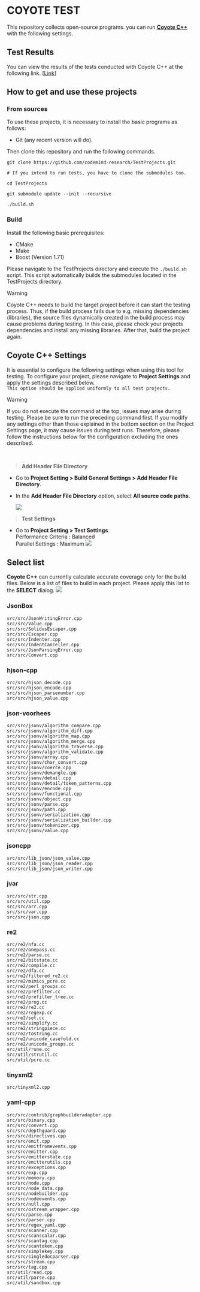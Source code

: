 # COYOTE TEST

This repository collects open-source programs. you can run [**Coyote C++**](http://codemind.io) with the following settings.

## Test Results

You can view the results of the tests conducted with Coyote C++ at the following link. [[Link]](result/html_report.md)

## How to get and use these projects

### From sources

To use these projects, it is necessary to install the basic programs as follows:

- Git (any recent version will do).

Then clone this repository and run the following commands.

```
git clone https://github.com/codemind-research/TestProjects.git

# If you intend to run tests, you have to clone the submodules too.

cd TestProjects

git submodule update --init --recursive

./build.sh
```

### Build

Install the following basic prerequisites:

- CMake
- Make
- Boost (Version 1.71)

Please navigate to the TestProjects directory and execute the `./build.sh` script. This script automatically builds the submodules located in the TestProjects directory.

> [!WARNING]
> Coyote C++ needs to build the target project before it can start the testing process. Thus, if the build process fails due to e.g. missing dependencies (libraries), the source files dynamically created in the build process may cause problems during testing. In this case, please check your projects dependencies and install any missing libraries. After that, build the project again.

## **Coyote C++ Settings**

It is essential to configure the following settings when using this tool for testing. To configure your project, please navigate to **Project Settings** and apply the settings described below.
<br>
`This option should be applied uniformly to all test projects.`

> [!WARNING]
> If you do not execute the command at the top, issues may arise during testing. Please be sure to run the preceding command first.
> If you modify any settings other than those explained in the bottom section on the Project Settings page, it may cause issues during test runs. Therefore, please follow the instructions below for the configuration excluding the ones described.

<br>

> **Add Header File Directory**

- Go to **Project Setting > Build General Settings > Add Header File Directory**.
- In the **Add Header File Directory** option, select **All source code paths**.

  ![](./img/add_header.png)

> **Test Settings**

- Go to **Project Setting > Test Settings**.
  <br>
  Performance Criteria : Balanced
  <br>
  Parallel Settings : Maximum
  ![](./img/test_setting.png)

## **Select list**

**Coyote C++** can currently calculate accurate coverage only for the build files. Below is a list of files to build in each project. Please apply this list to the **SELECT** dialog.
![](./img/select_list.png)

### JsonBox

```
src/src/JsonWritingError.cpp
src/src/Value.cpp
src/src/SolidusEscaper.cpp
src/src/Escaper.cpp
src/src/Indenter.cpp
src/src/IndentCanceller.cpp
src/src/JsonParsingError.cpp
src/src/Convert.cpp
```

### hjson-cpp

```
src/src/hjson_decode.cpp
src/src/hjson_encode.cpp
src/src/hjson_parsenumber.cpp
src/src/hjson_value.cpp
```

### json-voorhees

```
src/src/jsonv/algorithm_compare.cpp
src/src/jsonv/algorithm_diff.cpp
src/src/jsonv/algorithm_map.cpp
src/src/jsonv/algorithm_merge.cpp
src/src/jsonv/algorithm_traverse.cpp
src/src/jsonv/algorithm_validate.cpp
src/src/jsonv/array.cpp
src/src/jsonv/char_convert.cpp
src/src/jsonv/coerce.cpp
src/src/jsonv/demangle.cpp
src/src/jsonv/detail.cpp
src/src/jsonv/detail/token_patterns.cpp
src/src/jsonv/encode.cpp
src/src/jsonv/functional.cpp
src/src/jsonv/object.cpp
src/src/jsonv/parse.cpp
src/src/jsonv/path.cpp
src/src/jsonv/serialization.cpp
src/src/jsonv/serialization_builder.cpp
src/src/jsonv/tokenizer.cpp
src/src/jsonv/value.cpp
```

### jsoncpp

```
src/src/lib_json/json_value.cpp
src/src/lib_json/json_reader.cpp
src/src/lib_json/json_writer.cpp
```

### jvar

```
src/src/str.cpp
src/src/util.cpp
src/src/arr.cpp
src/src/var.cpp
src/src/json.cpp
```

### re2

```
src/re2/nfa.cc
src/re2/onepass.cc
src/re2/parse.cc
src/re2/bitstate.cc
src/re2/compile.cc
src/re2/dfa.cc
src/re2/filtered_re2.cc
src/re2/mimics_pcre.cc
src/re2/perl_groups.cc
src/re2/prefilter.cc
src/re2/prefilter_tree.cc
src/re2/prog.cc
src/re2/re2.cc
src/re2/regexp.cc
src/re2/set.cc
src/re2/simplify.cc
src/re2/stringpiece.cc
src/re2/tostring.cc
src/re2/unicode_casefold.cc
src/re2/unicode_groups.cc
src/util/rune.cc
src/util/strutil.cc
src/util/pcre.cc
```

### tinyxml2

```
src/tinyxml2.cpp
```

### yaml-cpp

```
src/src/contrib/graphbuilderadapter.cpp
src/src/binary.cpp
src/src/convert.cpp
src/src/depthguard.cpp
src/src/directives.cpp
src/src/emit.cpp
src/src/emitfromevents.cpp
src/src/emitter.cpp
src/src/emitterstate.cpp
src/src/emitterutils.cpp
src/src/exceptions.cpp
src/src/exp.cpp
src/src/memory.cpp
src/src/node.cpp
src/src/node_data.cpp
src/src/nodebuilder.cpp
src/src/nodeevents.cpp
src/src/null.cpp
src/src/ostream_wrapper.cpp
src/src/parse.cpp
src/src/parser.cpp
src/src/regex_yaml.cpp
src/src/scanner.cpp
src/src/scanscalar.cpp
src/src/scantag.cpp
src/src/scantoken.cpp
src/src/simplekey.cpp
src/src/singledocparser.cpp
src/src/stream.cpp
src/src/tag.cpp
src/util/read.cpp
src/util/parse.cpp
src/util/sandbox.cpp
```
